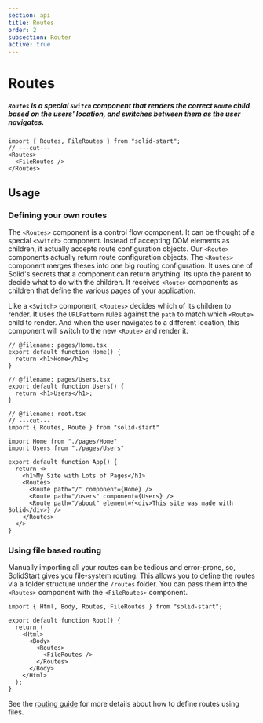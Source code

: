 ```yaml
---
section: api
title: Routes
order: 2
subsection: Router
active: true
---
```


# Routes

##### `Routes` is a special `Switch` component that renders the correct `Route` child based on the users' location, and switches between them as the user navigates.

<div class="text-lg">

```tsx twoslash
import { Routes, FileRoutes } from "solid-start";
// ---cut---
<Routes>
  <FileRoutes />
</Routes>
```

</div>

<table-of-contents></table-of-contents>

## Usage

### Defining your own routes

The `<Routes>` component is a control flow component. It can be thought of a special `<Switch>` component. Instead of accepting DOM elements as children, it actually accepts route configuration objects. Our `<Route>` components actually return route configuration objects. The `<Routes>` component merges theses into one big routing configuration. It uses one of Solid's secrets that a component can return anything. Its upto the parent to decide what to do with the children. It receives `<Route>` components as children that define the various pages of your application. 

Like a `<Switch>` component, `<Routes>` decides which of its children to render. It uses the `URLPattern` rules against the `path` to match which `<Route>` child to render. And when the user navigates to a different location, this component will switch to the new `<Route>` and render it.


```tsx twoslash {9-13} filename="root.tsx"
// @filename: pages/Home.tsx
export default function Home() {
  return <h1>Home</h1>;
}

// @filename: pages/Users.tsx
export default function Users() {
  return <h1>Users</h1>;
}

// @filename: root.tsx
// ---cut---
import { Routes, Route } from "solid-start"

import Home from "./pages/Home"
import Users from "./pages/Users"

export default function App() {
  return <>
    <h1>My Site with Lots of Pages</h1>
    <Routes>
      <Route path="/" component={Home} />
      <Route path="/users" component={Users} />
      <Route path="/about" element={<div>This site was made with Solid</div>} />
    </Routes>
  </>
}
```

### Using file based routing

Manually importing all your routes can be tedious and error-prone, so, SolidStart gives you file-system routing. This allows you to define the routes via a folder structure under the `/routes` folder. You can pass them into the `<Routes>` component with the `<FileRoutes>` component.

```tsx twoslash {7-9} filename="root.tsx"
import { Html, Body, Routes, FileRoutes } from "solid-start";

export default function Root() {
  return (
    <Html>
      <Body>
        <Routes>
          <FileRoutes />
        </Routes>
      </Body>
    </Html>
  );
}
```

See the [routing guide](/core-concepts/routing) for more details about how to define routes using files.


